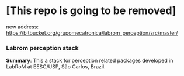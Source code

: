 # [This repo is going to be removed]
new address: https://bitbucket.org/grupomecatronica/labrom_perception/src/master/

### Labrom perception stack
 **Summary**: This a stack for perception related packages developed in LabRoM at EESC/USP, São Carlos, Brazil.
